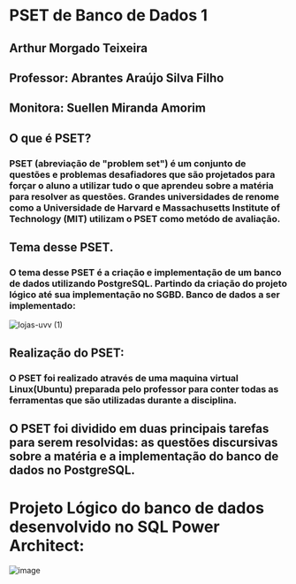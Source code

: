 # PSET de Banco de Dados 1
## Arthur Morgado Teixeira
## Professor: Abrantes Araújo Silva Filho 
## Monitora: Suellen Miranda Amorim

## O que é PSET?
### PSET (abreviação de "problem set") é um conjunto de questões e problemas desafiadores que são projetados para forçar o aluno a utilizar tudo o que aprendeu sobre a matéria para resolver as questões. Grandes universidades de renome como a Universidade de Harvard e Massachusetts Institute of Technology (MIT) utilizam o PSET como metódo de avaliação.

## Tema desse PSET.
### O tema desse PSET é a criação e implementação de um banco de dados utilizando PostgreSQL. Partindo da criação do projeto lógico até sua implementação no SGBD. Banco de dados a ser implementado:
![lojas-uvv (1)](https://github.com/Morgadineo/uvv_bd1_cc1mb/assets/106524323/1ed0bb60-5231-4d8c-9ff9-126780dbcbac)


## Realização do PSET:
### O PSET foi realizado através de uma maquina virtual Linux(Ubuntu) preparada pelo professor para conter todas as ferramentas que são utilizadas durante a disciplina.

## O PSET foi dividido em duas principais tarefas para serem resolvidas: as questões discursivas sobre a matéria e a implementação do banco de dados no PostgreSQL.


# Projeto Lógico do banco de dados desenvolvido no SQL Power Architect:
![image](https://github.com/Morgadineo/uvv_bd1_cc1mb/assets/106524323/026d0792-169c-4b7d-86bc-b6f211a8f151)
